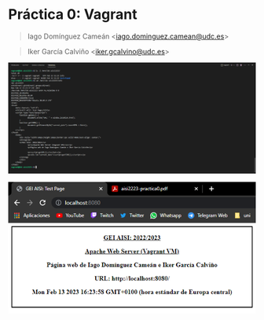 # Práctica 0: Vagrant

> Iago Domínguez Cameán \<iago.dominguez.camean@udc.es\>

> Iker García Calviño \<iker.gcalvino@udc.es\>

![Contenido del disco SAS montado en /mnt/idc-aisi2223](/img/captura1.png)

![Acceso al servidor Apache desde el navegador del equipo anfitrión (host)](/img/captura2.png)
